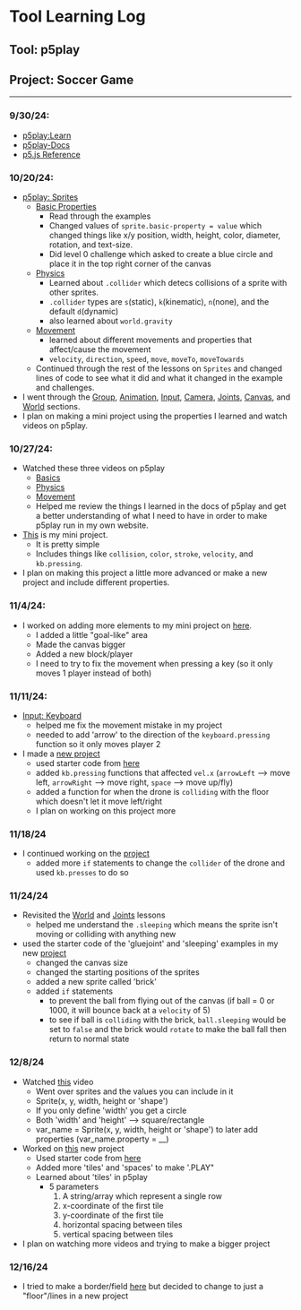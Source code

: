 # Tool Learning Log

## Tool: **p5play**

## Project: **Soccer Game**

---

### 9/30/24:
* [p5play:Learn](https://p5play.org/learn/index.html)
* [p5play-Docs](https://p5play.org/docs/index.html)
* [p5.js Reference](https://p5js.org/reference/)

### 10/20/24:
* [p5play: Sprites](https://p5play.org/learn/sprite.html)
  * [Basic Properties](https://p5play.org/learn/sprite.html?page=0)
    * Read through the examples
    * Changed values of `sprite.basic-property = value` which changed things like x/y position, width, height, color, diameter, rotation, and text-size.
    * Did level 0 challenge which asked to create a blue circle and place it in the top right corner of the canvas
  * [Physics](https://p5play.org/learn/sprite.html?page=1)
    * Learned about `.collider` which detecs collisions of a sprite with other sprites.
    * `.collider` types are `s`(static), `k`(kinematic), `n`(none), and the default `d`(dynamic)
    * also learned about `world.gravity`
  * [Movement](https://p5play.org/learn/sprite.html?page=3)
    * learned about different movements and properties that affect/cause the movement
    * `velocity`, `direction`, `speed`, `move`, `moveTo`, `moveTowards`
  * Continued through the rest of the lessons on `Sprites` and changed lines of code to see what it did and what it changed in the example and challenges.
* I went through the [Group](https://p5play.org/learn/group.html), [Animation](https://p5play.org/learn/animation.html), [Input](https://p5play.org/learn/input.html), [Camera](https://p5play.org/learn/camera.html), [Joints](https://p5play.org/learn/joints.html), [Canvas](https://p5play.org/learn/canvas.html), and [World](https://p5play.org/learn/world.html) sections.
* I plan on making a mini project using the properties I learned and watch videos on p5play.

### 10/27/24:
* Watched these three videos on p5play
  * [Basics](https://www.youtube.com/watch?v=5addy2G5DIc&list=PLoHS9P-kC-252Pd9MJD_ItfaVuYV2kTCE&index=1)
  * [Physics](https://www.youtube.com/watch?v=cPTrLLdCX-Y&list=PLoHS9P-kC-252Pd9MJD_ItfaVuYV2kTCE&index=2)
  * [Movement](https://www.youtube.com/watch?v=p0vk5HlcFA8&list=PLoHS9P-kC-252Pd9MJD_ItfaVuYV2kTCE&index=3)
  * Helped me review the things I learned in the docs of p5play and get a better understanding of what I need to have in order to make p5play run in my own website.
* [This](https://jsbin.com/qudinafaso/edit?js,output) is my mini project.
  * It is pretty simple
  * Includes things like `collision`, `color`, `stroke`, `velocity`, and `kb.pressing`.
* I plan on making this project a little more advanced or make a new project and include different properties.

### 11/4/24:
* I worked on adding more elements to my mini project on [here](https://jsbin.com/nayekaheyu/edit?js,output).
  * I added a little "goal-like" area
  * Made the canvas bigger
  * Added a new block/player
  * I need to try to fix the movement when pressing a key (so it only moves 1 player instead of both)

### 11/11/24:
* [Input: Keyboard](https://p5play.org/learn/input.html?page=1)
  * helped me fix the movement mistake in my project
  * needed to add 'arrow' to the direction of the `keyboard.pressing` function so it only moves player 2
* I made a [new project](https://jsbin.com/genizumemi/edit?js,output)
  * used starter code from [here](https://p5play.org/learn/sprite.html?page=10)
  * added `kb.pressing` functions that affected `vel.x` (`arrowLeft` --> move left, `arrowRight` --> move right, `space` --> move up/fly)
  * added a function for when the drone is `colliding` with the floor which doesn't let it move left/right
  * I plan on working on this project more

### 11/18/24
* I continued working on the [project](https://jsbin.com/sutogidufe/edit?js,output)
  * added more `if` statements to change the `collider` of the drone and used `kb.presses` to do so

### 11/24/24
* Revisited the [World](https://p5play.org/learn/world.html) and [Joints](https://p5play.org/learn/joints.html) lessons
  * helped me understand the `.sleeping` which means the sprite isn't moving or colliding with anything new
* used the starter code of the 'gluejoint' and 'sleeping' examples in my new [project](https://jsbin.com/matirileci/edit?js,output)
  * changed the canvas size
  * changed the starting positions of the sprites
  * added a new sprite called 'brick'
  * added `if` statements
    * to prevent the ball from flying out of the canvas (if ball = 0 or 1000, it will bounce back at a `velocity` of 5)
    * to see if ball is `colliding` with the brick, `ball.sleeping` would be set to `false` and the brick would `rotate` to make the ball fall then return to normal state

### 12/8/24
* Watched [this](https://www.youtube.com/watch?v=5jjnVeZCSwM) video
  * Went over sprites and the values you can include in it
  * Sprite(x, y, width, height or 'shape')
  * If you only define 'width' you get a circle
  * Both 'width' and 'height' --> square/rectangle
  * var_name = Sprite(x, y, width, height or 'shape') to later add properties (var_name.property = __)
* Worked on [this](https://jsbin.com/gihekoxiyu/edit?js,output) new project
  * Used starter code from [here](https://p5play.org/learn/tiles.html)
  * Added more 'tiles' and 'spaces' to make '.PLAY"
  * Learned about 'tiles' in p5play
    * 5 parameters
      1. A string/array which represent a single row
      2. x-coordinate of the first tile
      3. y-coordinate of the first tile
      4. horizontal spacing between tiles
      5. vertical spacing between tiles
* I plan on watching more videos and trying to make a bigger project  
   
### 12/16/24
* I tried to make a border/field [here](https://jsbin.com/yeducegohe/edit?js) but decided to change to just a "floor"/lines in a new project

<!--
* Links you used today (websites, videos, etc)
* Things you tried, progress you made, etc
* Challenges, a-ha moments, etc
* Questions you still have
* What you're going to try next
-->
